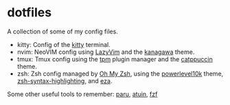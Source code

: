 # dotfiles
A collection of some of my config files.

- kitty: Config of the [kitty](https://github.com/kovidgoyal/kitty) terminal.
- nvim: NeoVIM config using [LazyVim](https://github.com/LazyVim/LazyVim) and the [kanagawa](https://github.com/rebelot/kanagawa.nvim) theme.
- tmux: Tmux config using the [tpm](https://github.com/tmux-plugins/tpm) plugin manager and the [catppuccin](https://github.com/catppuccin/tmux) theme.
- zsh: Zsh config managed by [Oh My Zsh](https://github.com/ohmyzsh/ohmyzsh), using the [powerlevel10k](https://github.com/romkatv/powerlevel10k) theme, [zsh-syntax-highlighting](https://github.com/zsh-users/zsh-syntax-highlighting), and [eza](https://github.com/eza-community/eza).

Some other useful tools to remember: [paru](https://github.com/Morganamilo/paru), [atuin](https://github.com/atuinsh/atuin), [fzf](https://github.com/junegunn/fzf)

